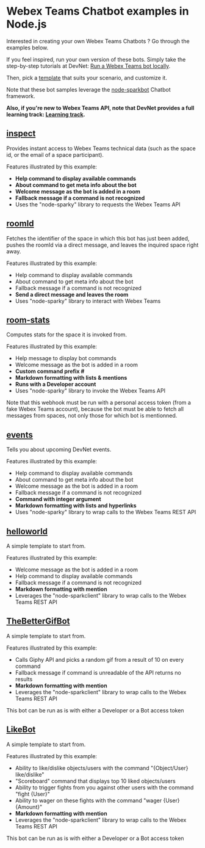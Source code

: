 # Webex Teams Chatbot examples in Node.js

Interested in creating your own Webex Teams Chatbots ? 
Go through the examples below.

If you feel inspired, run your own version of these bots. 
Simply take the step-by-step tutorials at DevNet: [Run a Webex Teams bot locally](https://learninglabs.cisco.com/tracks/collab-cloud/spark-apps/collab-spark-botl-ngrok/step/1).

Then, pick a [template](templates/) that suits your scenario, and customize it.

Note that these bot samples leverage the [node-sparkbot](https://github.com/CiscoDevNet/node-sparkbot) Chatbot framework.

__Also, if you're new to Webex Teams API, note that DevNet provides a full learning track: [Learning track](https://learninglabs.cisco.com/tracks/collab-cloud).__



## [inspect](examples/inspector.js)

Provides instant access to Webex Teams technical data (such as the space id, or the email of a space participant).

Features illustrated by this example:
- **Help command to display available commands**
- **About command to get meta info about the bot**
- **Welcome message as the bot is added in a room**
- **Fallback message if a command is not recognized**
- Uses the "node-sparky" library to requests the Webex Teams API



## [roomId](examples/roomid-phantom.js)

Fetches the identifier of the space in which this bot has just been added, 
pushes the roomId via a direct message, and leaves the inquired space right away.

Features illustrated by this example:
- Help command to display available commands
- About command to get meta info about the bot
- Fallback message if a command is not recognized
- **Send a direct message and leaves the room**
- Uses "node-sparky" library to interact with Webex Teams



## [room-stats](examples/room-stats.js)

Computes stats for the space it is invoked from. 

Features illustrated by this example:
- Help message to display bot commands
- Welcome message as the bot is added in a room
- **Custom command prefix #**
- **Markdown formatting with lists & mentions**
- **Runs with a Developer account**
- Uses "node-sparky" library to invoke the Webex Teams API

Note that this webhook must be run with a personal access token (from a fake Webex Teams account), because the bot must be able to fetch all messages from spaces, not only those for which bot is mentionned.



## [events](examples/devnet/bot.js)

Tells you about upcoming DevNet events.

Features illustrated by this example:
- Help command to display available commands
- About command to get meta info about the bot
- Welcome message as the bot is added in a room
- Fallback message if a command is not recognized
- **Command with integer argument** 
 - **Markdown formatting with lists and hyperlinks**
- Uses "node-sparky" library to wrap calls to the Webex Teams REST API



## [helloworld](examples/helloworld.js)

A simple template to start from.

Features illustrated by this example:
- Welcome message as the bot is added in a room
- Help command to display available commands
- Fallback message if a command is not recognized
- **Markdown formatting with mention**
- Leverages the "node-sparkclient" library to wrap calls to the Webex Teams REST API



## [TheBetterGifBot](examples/TheBetterGifBot.js)

A simple template to start from.

Features illustrated by this example:
- Calls Giphy API and picks a random gif from a result of 10 on every command
- Fallback message if command is unreadable of the API returns no results
- **Markdown formatting with mention**
- Leverages the "node-sparkclient" library to wrap calls to the Webex Teams REST API

This bot can be run as is with either a Developer or a Bot access token



## [LikeBot](examples/LikeBot.js)

A simple template to start from.

Features illustrated by this example:
- Ability to like/dislike objects/users with the command "{Object/User} like/dislike"
- "Scoreboard" command that displays top 10 liked objects/users
- Ability to trigger fights from you against other users with the command "fight {User}"
- Ability to wager on these fights with the command "wager {User} {Amount}"
- **Markdown formatting with mention**
- Leverages the "node-sparkclient" library to wrap calls to the Webex Teams REST API

This bot can be run as is with either a Developer or a Bot access token
